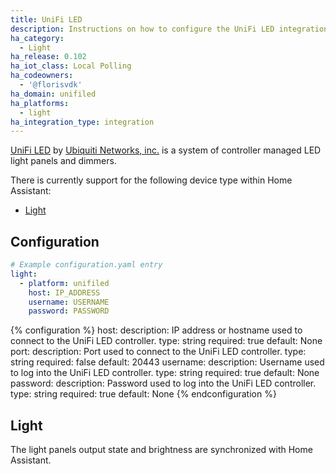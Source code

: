 ```yaml
---
title: UniFi LED
description: Instructions on how to configure the UniFi LED integration with UniFi LED Controller by Ubiquiti.
ha_category:
  - Light
ha_release: 0.102
ha_iot_class: Local Polling
ha_codeowners:
  - '@florisvdk'
ha_domain: unifiled
ha_platforms:
  - light
ha_integration_type: integration
---
```


[UniFi LED](https://unifi-led.ui.com/) by [Ubiquiti Networks, inc.](https://www.ui.com/) is a system of controller managed LED light panels and dimmers.

There is currently support for the following device type within Home Assistant:

- [Light](#light)

## Configuration

```yaml
# Example configuration.yaml entry
light:
  - platform: unifiled
    host: IP_ADDRESS
    username: USERNAME
    password: PASSWORD
```

{% configuration %}
host:
  description: IP address or hostname used to connect to the UniFi LED controller.
  type: string
  required: true
  default: None
port:
  description: Port used to connect to the UniFi LED controller.
  type: string
  required: false
  default: 20443
username:
  description: Username used to log into the UniFi LED controller.
  type: string
  required: true
  default: None
password:
  description: Password used to log into the UniFi LED controller.
  type: string
  required: true
  default: None
{% endconfiguration %}

## Light

The light panels output state and brightness are synchronized with Home Assistant.
